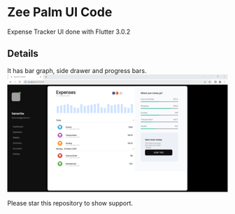 # Zee Palm UI Code

Expense Tracker UI done with Flutter 3.0.2

## Details
It has bar graph, side drawer and progress bars.
![alt](./assets/uifinal.png)


Please star this repository to show support. 
